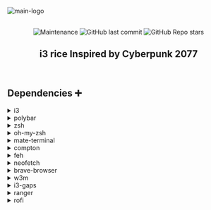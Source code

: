 ![main-logo](https://github.com/jopraveen/kali-punk/blob/main/assets/main-logo.png) <br><br>

<p align="center"> 
<img alt="Maintenance" src="https://img.shields.io/maintenance/yes/2021?style=flat-square">
<img alt="GitHub last commit" src="https://img.shields.io/github/last-commit/jopraveen/kali-punk?style=flat-square">
<img alt="GitHub Repo stars" src="https://img.shields.io/github/stars/jopraveen/kali-punk?style=flat-square">
<!--<img alt="GitHub forks" src="https://img.shields.io/github/forks/jopraveen/kali-punk?style=flat-square">-->
</p>
<h2 align="center">i3 rice Inspired by Cyberpunk 2077</h2> <br>

## Dependencies ➕
<!--Ok The headache starts here-->
<details>
<summary>i3</summary> <br>
  
```bash
sudo apt install i3
```
</details>

<details>
<summary>polybar</summary> <br>
  
```bash
sudo apt install polybar
```
</details>

<details>
<summary>zsh</summary> <br>
  
```bash
sudo apt install zsh
chsh -s $(which zsh)
```
</details>

<details>
<summary>oh-my-zsh</summary> <br>
  
```bash
sh -c "$(curl -fsSL https://raw.github.com/ohmyzsh/ohmyzsh/master/tools/install.sh)"

git clone https://github.com/zsh-users/zsh-autosuggestions ${ZSH_CUSTOM:-~/.oh-my-zsh/custom}/plugins/zsh-autosuggestions

git clone https://github.com/zsh-users/zsh-syntax-highlighting.git ${ZSH_CUSTOM:-~/.oh-my-zsh/custom}/plugins/zsh-syntax-highlighting

chsh -s $(which zsh)
```

## Any errors?
### Read this: https://techdhee.in/how-to-install-zsh-in-kali-linux/#How_To_Install_ZSH_in_Kali_Linux
</details>

<details>
<summary>mate-terminal</summary> <br>
  
```bash
sudo apt install mate-terminal
```

#### ok now go to profile preferences and change these things (in mate-terminal) 🙂
+ General    
    + Font: Monospace Regular 
    + Font Size: 9
    + Uncheck [Show menubar by default in new terminals]
    
+ Colors
    + Foreground, Background, Bold and Underline
        + Build-in schemes: Custom
        + Text color: #E30A7D
        + Bold color: #F809B7
        + Background color: #020429
    + Palette
        + Build-in schemes: Solarized
        
+ Background

    + Tansparent Background : set 68% transparency
    
</details>

<details>
<summary>compton</summary> <br>
  
```bash
sudo apt install compton
```
</details>

<details>
<summary>feh</summary> <br>
  
```bash
sudo apt install feh
```
</details>

<details>
<summary>neofetch</summary> <br>
  
```bash
sudo apt install neofetch
```
</details>

<details>
<summary>brave-browser</summary> <br>
  
```bash
sudo apt install brave-browser
```
</details>

<details>
<summary>w3m</summary> <br>
  
```bash
sudo apt install w3m
```
</details>

<details>
<summary>i3-gaps</summary> <br>
  
```bash
sudo apt i3-gaps 
```
</details>

<details>
<summary>ranger</summary> <br>
  
```bash
sudo apt ranger 
```
</details>

<details>
<summary>rofi</summary> <br>
  
```bash
sudo apt rofi 
```
</details>


<!--Soon I'll upload i3wm kali linux files with cyberpunk rice
I'll upload a video in few days in my youtube channel (How to make tutorial video)
 subscribe to get instant notification: https://bit.ly/3rLKyZi -->
